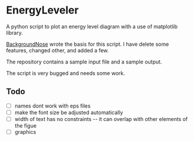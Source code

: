 EnergyLeveler
=============

A python script to plot an energy level diagram with a use of matplotlib library.

[BackgroundNose](http://github.com) wrote the basis for this script. I have delete some features, changed other, and added a few. 

The repository contains a sample input file and a sample output. 

The script is very bugged and needs some work. 

## Todo
- [ ] names dont work with eps files
- [ ] make the font size be adjusted automatically 
- [ ] width of text has no constraints -- it can overlap with other elements of the figue
- [ ] graphics 
